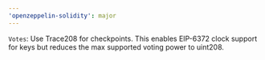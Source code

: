 ```yaml
---
'openzeppelin-solidity': major
---
```


`Votes`: Use Trace208 for checkpoints. This enables EIP-6372 clock support for keys but reduces the max supported voting power to uint208.
